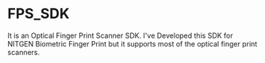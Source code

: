 # FPS_SDK
It is an Optical Finger Print Scanner SDK. I've Developed this SDK for NITGEN Biometric Finger Print but it supports most of the optical finger print scanners.
